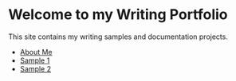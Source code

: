 
# Welcome to my Writing Portfolio

This site contains my writing samples and documentation projects.

- [About Me](about.md)
- [Sample 1](doc1.md)
- [Sample 2](doc2.md)
